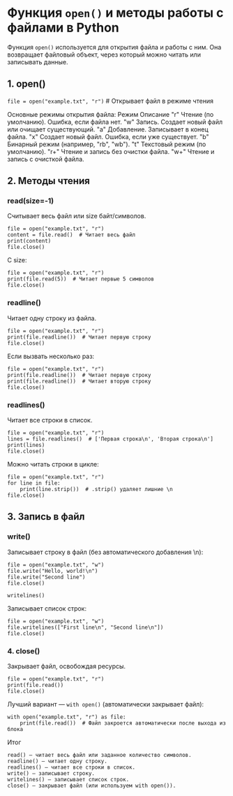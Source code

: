 # Функция `open()` и методы работы с файлами в Python

Функция `open()` используется для открытия файла и работы с ним. Она возвращает файловый объект, через который можно читать или записывать данные.
## 1. open()

`file = open("example.txt", "r")`  # Открывает файл в режиме чтения

Основные режимы открытия файла:
Режим	Описание
"r"	Чтение (по умолчанию). Ошибка, если файла нет.
"w"	Запись. Создает новый файл или очищает существующий.
"a"	Добавление. Записывает в конец файла.
"x"	Создает новый файл. Ошибка, если уже существует.
"b"	Бинарный режим (например, "rb", "wb").
"t"	Текстовый режим (по умолчанию).
"r+"	Чтение и запись без очистки файла.
"w+"	Чтение и запись с очисткой файла.

## 2. Методы чтения
### read(size=-1)

Считывает весь файл или size байт/символов.
```
file = open("example.txt", "r")
content = file.read()  # Читает весь файл
print(content)
file.close()
```
С size:
```
file = open("example.txt", "r")
print(file.read(5))  # Читает первые 5 символов
file.close()
```

### readline()

Читает одну строку из файла.
```
file = open("example.txt", "r")
print(file.readline())  # Читает первую строку
file.close()
```
Если вызвать несколько раз:
```
file = open("example.txt", "r")
print(file.readline())  # Читает первую строку
print(file.readline())  # Читает вторую строку
file.close()
```

### readlines()

Читает все строки в список.
```
file = open("example.txt", "r")
lines = file.readlines()  # ['Первая строка\n', 'Вторая строка\n']
print(lines)
file.close()
```
Можно читать строки в цикле:
```
file = open("example.txt", "r")
for line in file:
    print(line.strip())  # .strip() удаляет лишние \n
file.close()
```
## 3. Запись в файл
### write()

Записывает строку в файл (без автоматического добавления \n):
```
file = open("example.txt", "w")
file.write("Hello, world!\n")
file.write("Second line")
file.close()

writelines()
```
Записывает список строк:
```
file = open("example.txt", "w")
file.writelines(["First line\n", "Second line\n"])
file.close()
```

### 4. close()

Закрывает файл, освобождая ресурсы.
```
file = open("example.txt", "r")
print(file.read())
file.close()
```
Лучший вариант — `with open()` (автоматически закрывает файл):
```
with open("example.txt", "r") as file:
    print(file.read())  # Файл закроется автоматически после выхода из блока
```
Итог

    read() — читает весь файл или заданное количество символов.
    readline() — читает одну строку.
    readlines() — читает все строки в список.
    write() — записывает строку.
    writelines() — записывает список строк.
    close() — закрывает файл (или используем with open()).

